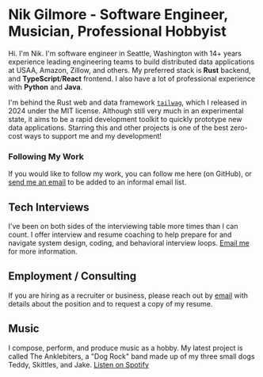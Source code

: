 # Nik Gilmore - Software Engineer, Musician, Professional Hobbyist

Hi. I'm Nik. I'm software engineer in Seattle, Washington with 14+ years experience leading engineering teams to build distributed data applications at USAA, Amazon, Zillow, and others. My preferred stack is **Rust** backend, and **TypeScript**/**React** frontend. I also have a lot of professional experience with **Python** and **Java**.

I'm behind the Rust web and data framework [`tailwag`](https://github.com/nikwithak/tailwag), which I released in 2024 under the MIT license. Although still very much in an experimental state, it aims to be a rapid development toolkit to quickly prototype new data applications. Starring this and other projects is one of the best zero-cost ways to support me and my development!

### Following My Work

If you would like to follow my work, you can follow me here (on GitHub), or [send me an email](mailto:nwakg@pm.me) to be added to an informal email list.

## Tech Interviews

I've been on both sides of the interviewing table more times than I can count. I offer interview and resume coaching to help prepare for and navigate system design, coding, and behavioral interview loops. [Email me](mailto:nik@nikgilmore.com) for more information.

## Employment / Consulting

If you are hiring as a recruiter or business, please reach out by [email](nwakg@pm.me) with details about the position and to request a copy of my resume.

## Music

I compose, perform, and produce music as a hobby. My latest project is called The Anklebiters, a "Dog Rock" band made up of my three small dogs Teddy, Skittles, and Jake. [Listen on Spotify](https://open.spotify.com/album/1VXDcC1RAQVwzoFAhHBZio)
